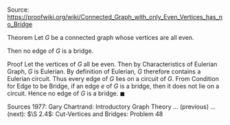 # 

Source: https://proofwiki.org/wiki/Connected_Graph_with_only_Even_Vertices_has_no_Bridge

Theorem
Let $G$ be a connected graph whose vertices are all even.

Then no edge of $G$ is a bridge.


Proof
Let the vertices of $G$ all be even.
Then by Characteristics of Eulerian Graph, $G$ is Eulerian.
By definition of Eulerian, $G$ therefore contains a Eulerian circuit.
Thus every edge of $G$ lies on a circuit of $G$.
From Condition for Edge to be Bridge, if an edge $e$ of $G$ is a bridge, then it does not lie on a circuit.
Hence no edge of $G$ is a bridge.
$\blacksquare$


Sources
1977: Gary Chartrand: Introductory Graph Theory ... (previous) ... (next): $\S 2.4$: Cut-Vertices and Bridges: Problem $48$




